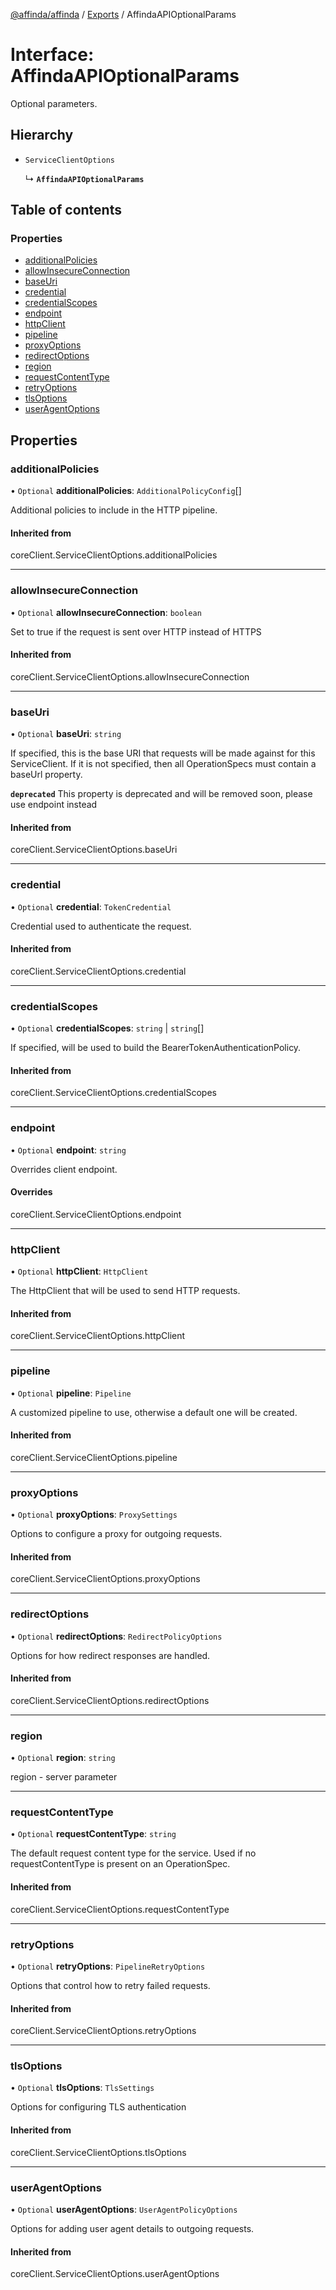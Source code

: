 [@affinda/affinda](../README.md) / [Exports](../modules.md) / AffindaAPIOptionalParams

# Interface: AffindaAPIOptionalParams

Optional parameters.

## Hierarchy

- `ServiceClientOptions`

  ↳ **`AffindaAPIOptionalParams`**

## Table of contents

### Properties

- [additionalPolicies](AffindaAPIOptionalParams.md#additionalpolicies)
- [allowInsecureConnection](AffindaAPIOptionalParams.md#allowinsecureconnection)
- [baseUri](AffindaAPIOptionalParams.md#baseuri)
- [credential](AffindaAPIOptionalParams.md#credential)
- [credentialScopes](AffindaAPIOptionalParams.md#credentialscopes)
- [endpoint](AffindaAPIOptionalParams.md#endpoint)
- [httpClient](AffindaAPIOptionalParams.md#httpclient)
- [pipeline](AffindaAPIOptionalParams.md#pipeline)
- [proxyOptions](AffindaAPIOptionalParams.md#proxyoptions)
- [redirectOptions](AffindaAPIOptionalParams.md#redirectoptions)
- [region](AffindaAPIOptionalParams.md#region)
- [requestContentType](AffindaAPIOptionalParams.md#requestcontenttype)
- [retryOptions](AffindaAPIOptionalParams.md#retryoptions)
- [tlsOptions](AffindaAPIOptionalParams.md#tlsoptions)
- [userAgentOptions](AffindaAPIOptionalParams.md#useragentoptions)

## Properties

### additionalPolicies

• `Optional` **additionalPolicies**: `AdditionalPolicyConfig`[]

Additional policies to include in the HTTP pipeline.

#### Inherited from

coreClient.ServiceClientOptions.additionalPolicies

___

### allowInsecureConnection

• `Optional` **allowInsecureConnection**: `boolean`

Set to true if the request is sent over HTTP instead of HTTPS

#### Inherited from

coreClient.ServiceClientOptions.allowInsecureConnection

___

### baseUri

• `Optional` **baseUri**: `string`

If specified, this is the base URI that requests will be made against for this ServiceClient.
If it is not specified, then all OperationSpecs must contain a baseUrl property.

**`deprecated`** This property is deprecated and will be removed soon, please use endpoint instead

#### Inherited from

coreClient.ServiceClientOptions.baseUri

___

### credential

• `Optional` **credential**: `TokenCredential`

Credential used to authenticate the request.

#### Inherited from

coreClient.ServiceClientOptions.credential

___

### credentialScopes

• `Optional` **credentialScopes**: `string` \| `string`[]

If specified, will be used to build the BearerTokenAuthenticationPolicy.

#### Inherited from

coreClient.ServiceClientOptions.credentialScopes

___

### endpoint

• `Optional` **endpoint**: `string`

Overrides client endpoint.

#### Overrides

coreClient.ServiceClientOptions.endpoint

___

### httpClient

• `Optional` **httpClient**: `HttpClient`

The HttpClient that will be used to send HTTP requests.

#### Inherited from

coreClient.ServiceClientOptions.httpClient

___

### pipeline

• `Optional` **pipeline**: `Pipeline`

A customized pipeline to use, otherwise a default one will be created.

#### Inherited from

coreClient.ServiceClientOptions.pipeline

___

### proxyOptions

• `Optional` **proxyOptions**: `ProxySettings`

Options to configure a proxy for outgoing requests.

#### Inherited from

coreClient.ServiceClientOptions.proxyOptions

___

### redirectOptions

• `Optional` **redirectOptions**: `RedirectPolicyOptions`

Options for how redirect responses are handled.

#### Inherited from

coreClient.ServiceClientOptions.redirectOptions

___

### region

• `Optional` **region**: `string`

region - server parameter

___

### requestContentType

• `Optional` **requestContentType**: `string`

The default request content type for the service.
Used if no requestContentType is present on an OperationSpec.

#### Inherited from

coreClient.ServiceClientOptions.requestContentType

___

### retryOptions

• `Optional` **retryOptions**: `PipelineRetryOptions`

Options that control how to retry failed requests.

#### Inherited from

coreClient.ServiceClientOptions.retryOptions

___

### tlsOptions

• `Optional` **tlsOptions**: `TlsSettings`

Options for configuring TLS authentication

#### Inherited from

coreClient.ServiceClientOptions.tlsOptions

___

### userAgentOptions

• `Optional` **userAgentOptions**: `UserAgentPolicyOptions`

Options for adding user agent details to outgoing requests.

#### Inherited from

coreClient.ServiceClientOptions.userAgentOptions
